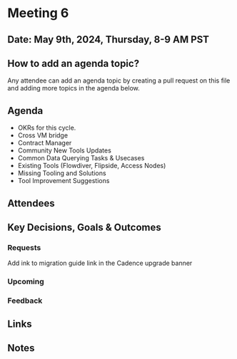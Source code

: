
# Meeting 6

## Date: May 9th, 2024, Thursday, 8-9 AM PST

## How to add an agenda topic?
Any attendee can add an agenda topic by creating a pull request on this file and adding more topics in the agenda below.

## Agenda
* OKRs for this cycle.
* Cross VM bridge
* Contract Manager
* Community New Tools Updates
* Common Data Querying Tasks & Usecases
* Existing Tools (Flowdiver, Flipside, Access Nodes)
* Missing Tooling and Solutions
* Tool Improvement Suggestions
  
## Attendees 

## Key Decisions, Goals & Outcomes 

### Requests
Add ink to migration guide link in the Cadence upgrade banner 


### Upcoming

### Feedback

## Links

## Notes
